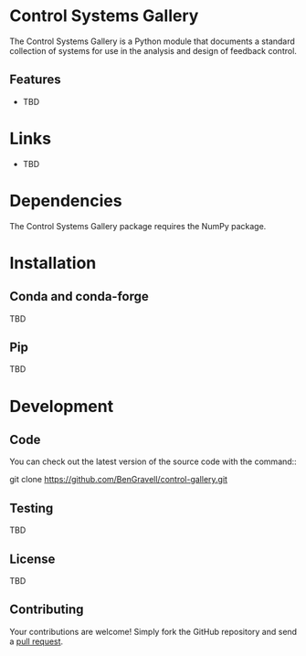 Control Systems Gallery
=======================

The Control Systems Gallery is a Python module that 
documents a standard collection of systems for use in
the analysis and design of feedback control.

Features
--------

- TBD


Links
=====

- TBD


Dependencies
============

The Control Systems Gallery package requires the NumPy package. 


Installation
============

Conda and conda-forge
---------------------

TBD

Pip
---

TBD


Development
===========

Code
----

You can check out the latest version of the source code with the command::

  git clone https://github.com/BenGravell/control-gallery.git

Testing
-------

TBD

License
-------

TBD

Contributing
------------

Your contributions are welcome!  Simply fork the GitHub repository and send a
[pull request](https://github.com/BenGravell/control-gallery/pulls).
